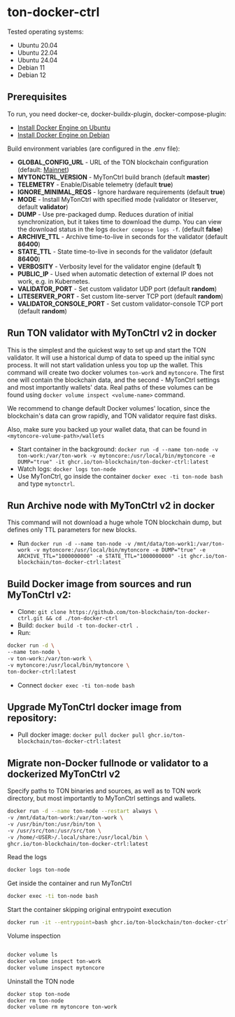 # ton-docker-ctrl

Tested operating systems:
* Ubuntu 20.04
* Ubuntu 22.04
* Ubuntu 24.04
* Debian 11
* Debian 12

## Prerequisites
To run, you need docker-ce, docker-buildx-plugin, docker-compose-plugin:

* [Install Docker Engine on Ubuntu](https://docs.docker.com/engine/install/ubuntu/)
* [Install Docker Engine on Debian](https://docs.docker.com/engine/install/debian/)

Build environment variables (are configured in the .env file):

* **GLOBAL_CONFIG_URL** - URL of the TON blockchain configuration (default: [Mainnet](https://ton.org/global.config.json))
* **MYTONCTRL_VERSION** - MyTonCtrl build branch (default **master**)
* **TELEMETRY** - Enable/Disable telemetry (default **true**)
* **IGNORE_MINIMAL_REQS** - Ignore hardware requirements (default **true**)
* **MODE** - Install MyTonCtrl with specified mode (validator or liteserver, default **validator**)
* **DUMP** - Use pre-packaged dump. Reduces duration of initial synchronization, but it takes time to download the dump. You can view the download status in the logs `docker compose logs -f`. (default **false**)
* **ARCHIVE_TTL** - Archive time-to-live in seconds for the validator (default **86400**)
* **STATE_TTL** - State time-to-live in seconds for the validator (default **86400**)
* **VERBOSITY** - Verbosity level for the validator engine (default **1**)
* **PUBLIC_IP** - Used when automatic detection of external IP does not work, e.g. in Kubernetes.
* **VALIDATOR_PORT** - Set custom validator UDP port (default **random**)
* **LITESERVER_PORT** - Set custom lite-server TCP port (default **random**)
* **VALIDATOR_CONSOLE_PORT** - Set custom validator-console TCP port (default **random**)

## Run TON validator with MyTonCtrl v2 in docker

This is the simplest and the quickest way to set up and start the TON validator.
It will use a historical dump of data to speed up the initial sync process.
It will not start validation unless you top up the wallet.
This command will create two docker volumes `ton-work` and `mytoncore`. The first one will contain the blockchain data, and the second - MyTonCtrl settings and most importantly wallets' data.
Real paths of these volumes can be found using `docker volume inspect <volume-name>` command.

We recommend to change default Docker volumes' location, since the blockchain's data can grow rapidly, and TON validator require fast disks.

Also, make sure you backed up your wallet data, that can be found in `<mytoncore-volume-path>/wallets`

* Start container in the background: `docker run -d --name ton-node -v ton-work:/var/ton-work -v mytoncore:/usr/local/bin/mytoncore -e DUMP="true" -it ghcr.io/ton-blockchain/ton-docker-ctrl:latest`
* Watch logs: `docker logs ton-node`
* Use MyTonCtrl, go inside the container `docker exec -ti ton-node bash` and type `mytonctrl`.

## Run Archive node with MyTonCtrl v2 in docker

This command will not download a huge whole TON blockchain dump, but defines only TTL parameters for new blocks.

* Run `docker run -d --name ton-node -v /mnt/data/ton-work1:/var/ton-work -v mytoncore:/usr/local/bin/mytoncore -e DUMP="true" -e ARCHIVE_TTL="1000000000" -e STATE_TTL="1000000000" -it ghcr.io/ton-blockchain/ton-docker-ctrl:latest`

## Build Docker image from sources and run MyTonCtrl v2:

* Clone: `git clone https://github.com/ton-blockchain/ton-docker-ctrl.git && cd ./ton-docker-ctrl`
* Build: `docker build -t ton-docker-ctrl .`
* Run: 
```bash
docker run -d \
--name ton-node \
-v ton-work:/var/ton-work \
-v mytoncore:/usr/local/bin/mytoncore \ 
ton-docker-ctrl:latest
```
* Connect `docker exec -ti ton-node bash`

## Upgrade MyTonCtrl docker image from repository:
* Pull docker image: `docker pull docker pull ghcr.io/ton-blockchain/ton-docker-ctrl:latest`

## Migrate non-Docker fullnode or validator to a dockerized MyTonCtrl v2

Specify paths to TON binaries and sources, as well as to TON work directory, but most importantly to MyTonCtrl settings and wallets.

```bash
docker run -d --name ton-node --restart always \
-v /mnt/data/ton-work:/var/ton-work \
-v /usr/bin/ton:/usr/bin/ton \
-v /usr/src/ton:/usr/src/ton \
-v /home/<USER>/.local/share:/usr/local/bin \
ghcr.io/ton-blockchain/ton-docker-ctrl:latest
```

Read the logs
```bash
docker logs ton-node
```

Get inside the container and run MyTonCtrl
```bash
docker exec -ti ton-node bash
```

Start the container skipping original entrypoint execution
```bash
docker run -it --entrypoint=bash ghcr.io/ton-blockchain/ton-docker-ctrl:latest
```

Volume inspection
```bash

docker volume ls
docker volume inspect ton-work
docker volume inspect mytoncore
```

Uninstall the TON node

```bash
docker stop ton-node
docker rm ton-node
docker volume rm mytoncore ton-work
```